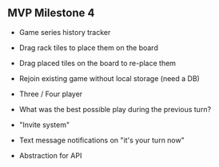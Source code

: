 ## MVP Milestone 4

- Game series history tracker

- Drag rack tiles to place them on the board

- Drag placed tiles on the board to re-place them

- Rejoin existing game without local storage (need a DB)

- Three / Four player

- What was the best possible play during the previous turn?

- "Invite system"

- Text message notifications on "it's your turn now"

- Abstraction for API
